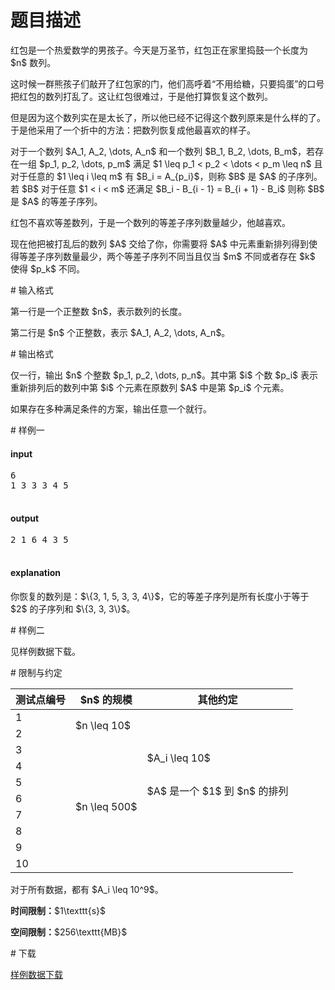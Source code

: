 # 题目描述

<p>红包是一个热爱数学的男孩子。今天是万圣节，红包正在家里捣鼓一个长度为 $n$ 数列。</p>
<p>这时候一群熊孩子们敲开了红包家的门，他们高呼着“不用给糖，只要捣蛋”的口号把红包的数列打乱了。这让红包很难过，于是他打算恢复这个数列。</p>
<p>但是因为这个数列实在是太长了，所以他已经不记得这个数列原来是什么样的了。于是他采用了一个折中的方法：把数列恢复成他最喜欢的样子。</p>
<p>对于一个数列 $A_1, A_2, \dots, A_n$ 和一个数列 $B_1, B_2, \dots, B_m$，若存在一组 $p_1, p_2, \dots, p_m$ 满足 $1 \leq p_1 &lt; p_2 &lt; \dots &lt; p_m \leq n$ 且对于任意的 $1 \leq i \leq m$ 有 $B_i = A_{p_i}$，则称 $B$ 是 $A$ 的子序列。若 $B$ 对于任意 $1 &lt; i &lt; m$ 还满足 $B_i - B_{i - 1} = B_{i + 1} - B_i$ 则称 $B$ 是 $A$ 的等差子序列。</p>
<p>红包不喜欢等差数列，于是一个数列的等差子序列数量越少，他越喜欢。</p>
<p>现在他把被打乱后的数列 $A$ 交给了你，你需要将 $A$ 中元素重新排列得到使得等差子序列数量最少，两个等差子序列不同当且仅当 $m$ 不同或者存在 $k$ 使得 $p_k$ 不同。</p>
# 输入格式


<p>第一行是一个正整数 $n$，表示数列的长度。</p>
<p>第二行是 $n$ 个正整数，表示 $A_1, A_2, \dots, A_n$。</p>
# 输出格式


<p>仅一行，输出 $n$ 个整数 $p_1, p_2, \dots, p_n$。其中第 $i$ 个数 $p_i$ 表示重新排列后的数列中第 $i$ 个元素在原数列 $A$ 中是第 $p_i$ 个元素。</p>
<p>如果存在多种满足条件的方案，输出任意一个就行。</p>
# 样例一


<h4>input</h4>
<pre>6
1 3 3 3 4 5

</pre>

<h4>output</h4>
<pre>2 1 6 4 3 5

</pre>

<h4>explanation</h4>
<p>你恢复的数列是：$\{3, 1, 5, 3, 3, 4\}$，它的等差子序列是所有长度小于等于 $2$ 的子序列和 $\{3, 3, 3\}$。</p>
# 样例二


<p>见样例数据下载。</p>
# 限制与约定


<div class="table-responsive">
    <table class="table table-bordered table-text-center table-vertical-middle"><thead><tr><th>测试点编号</th><th>$n$ 的规模</th><th>其他约定</th></tr></thead><tbody><tr><td>1</td><td rowspan="2">$n \leq 10$</td><td rowspan="2"></td></tr><tr><td>2</td></tr><tr><td>3</td><td rowspan="8">$n \leq 500$</td><td rowspan="2">$A_i \leq 10$</td></tr><tr><td>4</td></tr><tr><td>5</td><td rowspan="2">$A$ 是一个 $1$ 到 $n$ 的排列</td></tr><tr><td>6</td></tr><tr><td>7</td><td rowspan="4"></td></tr><tr><td>8</td></tr><tr><td>9</td></tr><tr><td>10</td></tr></tbody></table></div>

<p>对于所有数据，都有 $A_i \leq 10^9$。</p>
<p><strong>时间限制：</strong>$1\texttt{s}$</p>
<p><strong>空间限制：</strong>$256\texttt{MB}$</p>
# 下载


<p><a href="/download.php?type=problem&amp;id=143">样例数据下载</a></p>
